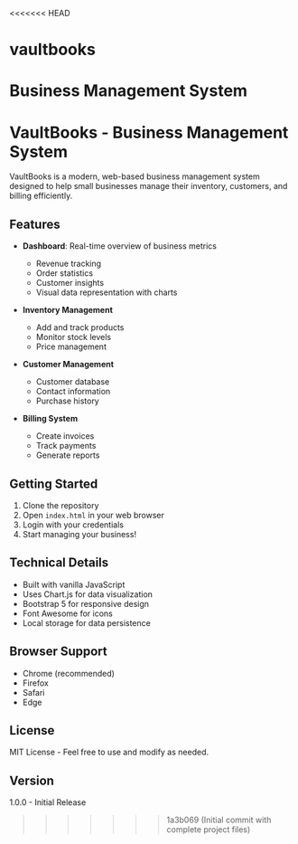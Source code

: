<<<<<<< HEAD
# vaultbooks
 Business Management System
=======
# VaultBooks - Business Management System

VaultBooks is a modern, web-based business management system designed to help small businesses manage their inventory, customers, and billing efficiently.

## Features

- **Dashboard**: Real-time overview of business metrics
  - Revenue tracking
  - Order statistics
  - Customer insights
  - Visual data representation with charts

- **Inventory Management**
  - Add and track products
  - Monitor stock levels
  - Price management

- **Customer Management**
  - Customer database
  - Contact information
  - Purchase history

- **Billing System**
  - Create invoices
  - Track payments
  - Generate reports

## Getting Started

1. Clone the repository
2. Open `index.html` in your web browser
3. Login with your credentials
4. Start managing your business!

## Technical Details

- Built with vanilla JavaScript
- Uses Chart.js for data visualization
- Bootstrap 5 for responsive design
- Font Awesome for icons
- Local storage for data persistence

## Browser Support

- Chrome (recommended)
- Firefox
- Safari
- Edge

## License

MIT License - Feel free to use and modify as needed.

## Version

1.0.0 - Initial Release
>>>>>>> 1a3b069 (Initial commit with complete project files)
